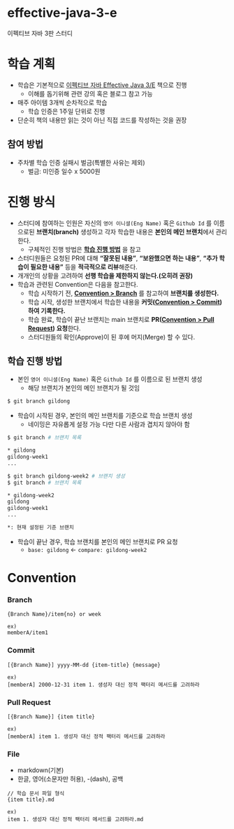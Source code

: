 # effective-java-3-e
이펙티브 자바 3판 스터디

# 학습 계획

- 학습은 기본적으로 [이펙티브 자바 Effective Java 3/E](http://www.yes24.com/Product/Goods/65551284) 책으로 진행
    - 이해를 돕기위해 관련 강의 혹은 블로그 참고 가능
- 매주 아이템 3개씩 순차적으로 학습
    - 학습 인증은 1주일 단위로 진행
- 단순히 책의 내용만 읽는 것이 아닌 직접 코드를 작성하는 것을 권장

## 참여 방법

- 주차별 학습 인증 실패시 벌금(특별한 사유는 제외)
    - 벌금: 미인증 일수 x 5000원

# 진행 방식

- 스터디에 참여하는 인원은 자신의 `영어 이니셜(Eng Name)` 혹은 `Github Id` 를 이름으로된 **브랜치(branch)** 생성하고 각자 학습한 내용은 **본인의 메인 브랜치**에서 관리한다.
    - 구체적인 진행 방법은 **[학습 진행 방법](#학습-진행-방법)** 을 참고
- 스터디원들은 요청된 PR에 대해 **“잘못된 내용”**, **“보완했으면 하는 내용”**, **“추가 학습이 필요한 내용”** 등을 **적극적으로 리뷰**해준다.
- 개개인의 상황을 고려하여 **선행 학습을 제한하지 않는다.(오히려 권장)**
- 학습과 관련된 Convention은 다음을 참고한다.
    - 학습 시작하기 전, **[Convention > Branch](#branch)** 를 참고하여 **브랜치를 생성한다.**
    - 학습 시작, 생성한 브랜치에서 학습한 내용을 **커밋([Convention > Commit](#commit))하여 기록한다.**
    - 학습 완료, 학습이 끝난 브랜치는 main 브랜치로 **PR([Convention > Pull Request](#pull-request)) 요청**한다.
    - 스터디원들의 확인(Approve)이 된 후에 머지(Merge) 할 수 있다.

## 학습 진행 방법

* 본인 `영어 이니셜(Eng Name)` 혹은 `Github Id` 를 이름으로 된 브랜치 생성
  * 해당 브랜치가 본인의 메인 브랜치가 될 것임

```bash
$ git branch gildong
```

* 학습이 시작된 경우, 본인의 메인 브랜치를 기준으로 학습 브랜치 생성
  * 네이밍은 자유롭게 설정 가능 다만 다른 사람과 겹치지 않아야 함

```bash
$ git branch # 브랜치 목록

* gildong
gildong-week1
...

$ git branch gildong-week2 # 브랜치 생성
$ git branch # 브랜치 목록

* gildong-week2
gildong
gildong-week1
...

*: 현재 설정된 기준 브랜치
```

* 학습이 끝난 경우, 학습 브랜치를 본인의 메인 브랜치로 PR 요청
  * `base: gildong` ← `compare: gildong-week2`

# Convention

### Branch

```
{Branch Name}/item{no} or week

ex)
memberA/item1
```

### Commit

```
[{Branch Name}] yyyy-MM-dd {item-title} {message}

ex)
[memberA] 2000-12-31 item 1. 생성자 대신 정적 팩터리 메서드를 고려하라
```

### Pull Request

```
[{Branch Name}] {item title}

ex)
[memberA] item 1. 생성자 대신 정적 팩터리 메서드를 고려하라
```

### File

- markdown(기본)
- 한글, 영어(소문자만 허용), -(dash), 공백

```
// 학습 문서 파일 형식
{item title}.md

ex)
item 1. 생성자 대신 정적 팩터리 메서드를 고려하라.md
```

